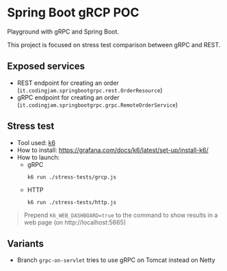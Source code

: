 # Spring Boot gRCP POC

Playground with gRPC and Spring Boot.

This project is focused on stress test comparison between gRPC and REST.

## Exposed services

* REST endpoint for creating an order (`it.codingjam.springbootgrpc.rest.OrderResource`)
* gRPC endpoint for creating an order (`it.codingjam.springbootgrpc.grpc.RemoteOrderService`)

## Stress test

* Tool used: [k6](https://k6.io/)
* How to install: https://grafana.com/docs/k6/latest/set-up/install-k6/
* How to launch:
  * gRPC 
    ```shell
    k6 run ./stress-tests/grcp.js 
    ```
  * HTTP
    ```shell
    k6 run ./stress-tests/http.js 
    ```
> Prepend `K6_WEB_DASHBOARD=true` to the command to show results in a web page (on http://localhost:5665)

## Variants
* Branch `grpc-on-servlet` tries to use gRPC on Tomcat instead on Netty